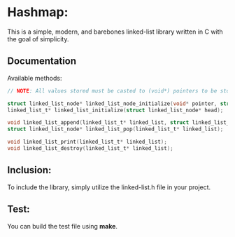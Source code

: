 # Hashmap:
This is a simple, modern, and barebones linked-list library written in C with the goal of simplicity.

## Documentation
Available methods:
```c
// NOTE: All values stored must be casted to (void*) pointers to be stored.

struct linked_list_node* linked_list_node_initialize(void* pointer, struct linked_list_node* next);
linked_list_t* linked_list_initialize(struct linked_list_node* head);

void linked_list_append(linked_list_t* linked_list, struct linked_list_node* node);
struct linked_list_node* linked_list_pop(linked_list_t* linked_list);

void linked_list_print(linked_list_t* linked_list);
void linked_list_destroy(linked_list_t* linked_list);
```

## Inclusion:
To include the library, simply utilize the linked-list.h file in your project.

## Test:
You can build the test file using **make**.

